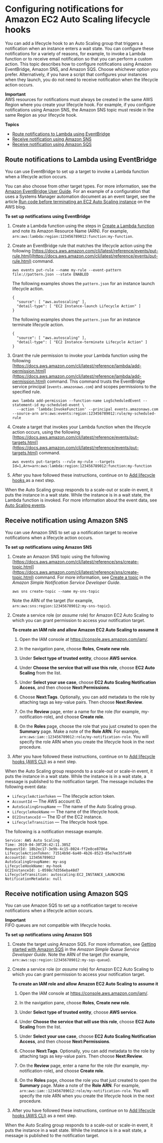 # Configuring notifications for Amazon EC2 Auto Scaling lifecycle hooks<a name="configuring-lifecycle-hook-notifications"></a>

You can add a lifecycle hook to an Auto Scaling group that triggers a notification when an instance enters a wait state\. You can configure these notifications for a variety of reasons, for example, to invoke a Lambda function or to receive email notification so that you can perform a custom action\. This topic describes how to configure notifications using Amazon EventBridge, Amazon SNS, and Amazon SQS\. Choose whichever option you prefer\. Alternatively, if you have a script that configures your instances when they launch, you do not need to receive notification when the lifecycle action occurs\.

**Important**  
AWS resources for notifications must always be created in the same AWS Region where you create your lifecycle hook\. For example, if you configure notifications using Amazon SNS, the Amazon SNS topic must reside in the same Region as your lifecycle hook\. 

**Topics**
+ [Route notifications to Lambda using EventBridge](#cloudwatch-events-notification)
+ [Receive notification using Amazon SNS](#sns-notifications)
+ [Receive notification using Amazon SQS](#sqs-notifications)

## Route notifications to Lambda using EventBridge<a name="cloudwatch-events-notification"></a>

You can use EventBridge to set up a target to invoke a Lambda function when a lifecycle action occurs\. 

You can also choose from other target types\. For more information, see the [Amazon EventBridge User Guide](https://docs.aws.amazon.com/eventbridge/latest/userguide/)\. For an example of a configuration that uses a Systems Manager automation document as an event target, see the article [Run code before terminating an EC2 Auto Scaling instance](http://aws.amazon.com/blogs/infrastructure-and-automation/run-code-before-terminating-an-ec2-auto-scaling-instance) on the AWS blog\. 

**To set up notifications using EventBridge**

1. Create a Lambda function using the steps in [Create a Lambda function](cloud-watch-events.md#create-lambda-function) and note its Amazon Resource Name \(ARN\)\. For example, `arn:aws:lambda:region:123456789012:function:my-function`\.

1. Create an EventBridge rule that matches the lifecycle action using the following [https://docs.aws.amazon.com/cli/latest/reference/events/put-rule.html](https://docs.aws.amazon.com/cli/latest/reference/events/put-rule.html) command\.

   ```
   aws events put-rule --name my-rule --event-pattern file://pattern.json --state ENABLED
   ```

   The following examples shows the `pattern.json` for an instance launch lifecycle action\.

   ```
   {
     "source": [ "aws.autoscaling" ],
     "detail-type": [ "EC2 Instance-launch Lifecycle Action" ]
   }
   ```

   The following examples shows the `pattern.json` for an instance terminate lifecycle action\.

   ```
   {
     "source": [ "aws.autoscaling" ],
     "detail-type": [ "EC2 Instance-terminate Lifecycle Action" ]
   }
   ```

1. Grant the rule permission to invoke your Lambda function using the following [https://docs.aws.amazon.com/cli/latest/reference/lambda/add-permission.html](https://docs.aws.amazon.com/cli/latest/reference/lambda/add-permission.html) command\. This command trusts the EventBridge service principal \(`events.amazonaws.com`\) and scopes permissions to the specified rule\.

   ```
   aws lambda add-permission --function-name LogScheduledEvent --statement-id my-scheduled-event \
     --action 'lambda:InvokeFunction' --principal events.amazonaws.com --source-arn arn:aws:events:region:123456789012:rule/my-scheduled-rule
   ```

1. Create a target that invokes your Lambda function when the lifecycle action occurs, using the following [https://docs.aws.amazon.com/cli/latest/reference/events/put-targets.html](https://docs.aws.amazon.com/cli/latest/reference/events/put-targets.html) command\.

   ```
   aws events put-targets --rule my-rule --targets Id=1,Arn=arn:aws:lambda:region:123456789012:function:my-function
   ```

1. After you have followed these instructions, continue on to [Add lifecycle hooks ](lifecycle-hooks.md#adding-lifecycle-hooks) as a next step\.

When the Auto Scaling group responds to a scale\-out or scale\-in event, it puts the instance in a wait state\. While the instance is in a wait state, the Lambda function is invoked\. For more information about the event data, see [Auto Scaling events](cloud-watch-events.md#cloudwatch-event-types)\.

## Receive notification using Amazon SNS<a name="sns-notifications"></a>

You can use Amazon SNS to set up a notification target to receive notifications when a lifecycle action occurs\. 

**To set up notifications using Amazon SNS**

1. Create an Amazon SNS topic using the following [https://docs.aws.amazon.com/cli/latest/reference/sns/create-topic.html](https://docs.aws.amazon.com/cli/latest/reference/sns/create-topic.html) command\. For more information, see [Create a topic](https://docs.aws.amazon.com/sns/latest/dg/sns-getting-started.html#CreateTopic) in the *Amazon Simple Notification Service Developer Guide*\. 

   ```
   aws sns create-topic --name my-sns-topic
   ```

   Note the ARN of the target \(for example, `arn:aws:sns:region:123456789012:my-sns-topic`\)\.

1. Create a service role \(or *assume* role\) for Amazon EC2 Auto Scaling to which you can grant permission to access your notification target\.

   **To create an IAM role and allow Amazon EC2 Auto Scaling to assume it**

   1. Open the IAM console at [https://console\.aws\.amazon\.com/iam/](https://console.aws.amazon.com/iam/)\.

   1. In the navigation pane, choose **Roles**, **Create new role**\.

   1. Under **Select type of trusted entity**, choose **AWS service**\. 

   1. Under **Choose the service that will use this role**, choose **EC2 Auto Scaling** from the list\. 

   1. Under **Select your use case**, choose **EC2 Auto Scaling Notification Access**, and then choose **Next:Permissions**\. 

   1. Choose **Next:Tags**\. Optionally, you can add metadata to the role by attaching tags as key\-value pairs\. Then choose **Next:Review**\. 

   1. On the **Review** page, enter a name for the role \(for example, my\-notification\-role\), and choose **Create role**\. 

   1. On the **Roles** page, choose the role that you just created to open the **Summary** page\. Make a note of the **Role ARN**\. For example, `arn:aws:iam::123456789012:role/my-notification-role`\. You will specify the role ARN when you create the lifecycle hook in the next procedure\. 

1. After you have followed these instructions, continue on to [Add lifecycle hooks \(AWS CLI\)](lifecycle-hooks.md#adding-lifecycle-hooks-aws-cli) as a next step\.

When the Auto Scaling group responds to a scale\-out or scale\-in event, it puts the instance in a wait state\. While the instance is in a wait state, a message is published to the notification target\. The message includes the following event data:
+ `LifecycleActionToken` — The lifecycle action token\.
+ `AccountId` — The AWS account ID\.
+ `AutoScalingGroupName` — The name of the Auto Scaling group\.
+ `LifecycleHookName` — The name of the lifecycle hook\.
+ `EC2InstanceId` — The ID of the EC2 instance\.
+ `LifecycleTransition` — The lifecycle hook type\.

The following is a notification message example\.

```
Service: AWS Auto Scaling
Time: 2019-04-30T20:42:11.305Z
RequestId: 18b2ec17-3e9b-4c15-8024-ff2e8ce8786a
LifecycleActionToken: 71514b9d-6a40-4b26-8523-05e7ee35fa40
AccountId: 123456789012
AutoScalingGroupName: my-asg
LifecycleHookName: my-hook
EC2InstanceId: i-0598c7d356eba48d7
LifecycleTransition: autoscaling:EC2_INSTANCE_LAUNCHING
NotificationMetadata: null
```

## Receive notification using Amazon SQS<a name="sqs-notifications"></a>

You can use Amazon SQS to set up a notification target to receive notifications when a lifecycle action occurs\. 

**Important**  
FIFO queues are not compatible with lifecycle hooks\.

**To set up notifications using Amazon SQS**

1. Create the target using Amazon SQS\. For more information, see [Getting started with Amazon SQS](https://docs.aws.amazon.com/AWSSimpleQueueService/latest/SQSDeveloperGuide/sqs-getting-started.html) in the *Amazon Simple Queue Service Developer Guide*\. Note the ARN of the target \(for example, `arn:aws:sqs:region:123456789012:my-sqs-queue`\)\.

1. Create a service role \(or *assume* role\) for Amazon EC2 Auto Scaling to which you can grant permission to access your notification target\.

   **To create an IAM role and allow Amazon EC2 Auto Scaling to assume it**

   1. Open the IAM console at [https://console\.aws\.amazon\.com/iam/](https://console.aws.amazon.com/iam/)\.

   1. In the navigation pane, choose **Roles**, **Create new role**\.

   1. Under **Select type of trusted entity**, choose **AWS service**\. 

   1. Under **Choose the service that will use this role**, choose **EC2 Auto Scaling** from the list\. 

   1. Under **Select your use case**, choose **EC2 Auto Scaling Notification Access**, and then choose **Next:Permissions**\. 

   1. Choose **Next:Tags**\. Optionally, you can add metadata to the role by attaching tags as key\-value pairs\. Then choose **Next:Review**\. 

   1. On the **Review** page, enter a name for the role \(for example, my\-notification\-role\), and choose **Create role**\. 

   1. On the **Roles** page, choose the role you that just created to open the **Summary** page\. Make a note of the **Role ARN**\. For example, `arn:aws:iam::123456789012:role/my-notification-role`\. You will specify the role ARN when you create the lifecycle hook in the next procedure\. 

1. After you have followed these instructions, continue on to [Add lifecycle hooks \(AWS CLI\)](lifecycle-hooks.md#adding-lifecycle-hooks-aws-cli) as a next step\.

When the Auto Scaling group responds to a scale\-out or scale\-in event, it puts the instance in a wait state\. While the instance is in a wait state, a message is published to the notification target\.